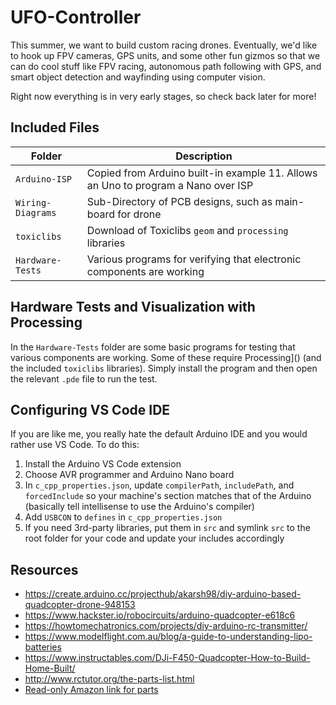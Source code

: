 # UFO-Controller

This summer, we want to build custom racing drones.
Eventually, we'd like to hook up FPV cameras, GPS units, and some other fun gizmos so that we can do cool stuff like FPV racing, autonomous path following with GPS, and smart object detection and wayfinding using computer vision.

Right now everything is in very early stages, so check back later for more!

## Included Files

Folder | Description
---|---|
```Arduino-ISP```     | Copied from Arduino built-in example 11. Allows an Uno to program a Nano over ISP
```Wiring-Diagrams``` | Sub-Directory of PCB designs, such as main-board for drone
```toxiclibs```       | Download of Toxiclibs ```geom``` and ```processing``` libraries
```Hardware-Tests```  | Various programs for verifying that electronic components are working

## Hardware Tests and Visualization with Processing

In the ```Hardware-Tests``` folder are some basic programs for testing that various components are working.
Some of these require Processing]() (and the included ```toxiclibs``` libraries).
Simply install the program and then open the relevant ```.pde``` file to run the test.

## Configuring VS Code IDE

If you are like me, you really hate the default Arduino IDE and you would rather use VS Code.
To do this:

1. Install the Arduino VS Code extension
2. Choose AVR programmer and Arduino Nano board
3. In ```c_cpp_properties.json```, update ```compilerPath```, ```includePath```, and ```forcedInclude``` so your machine's section matches that of the Arduino (basically tell intellisense to use the Arduino's compiler)
4. Add ```USBCON``` to ```defines``` in ```c_cpp_properties.json```
5. If you need 3rd-party libraries, put them in ```src``` and symlink ```src``` to the root folder for your code and update your includes accordingly

## Resources

- https://create.arduino.cc/projecthub/akarsh98/diy-arduino-based-quadcopter-drone-948153
- https://www.hackster.io/robocircuits/arduino-quadcopter-e618c6
- https://howtomechatronics.com/projects/diy-arduino-rc-transmitter/
- https://www.modelflight.com.au/blog/a-guide-to-understanding-lipo-batteries
- https://www.instructables.com/DJi-F450-Quadcopter-How-to-Build-Home-Built/
- http://www.rctutor.org/the-parts-list.html
- [Read-only Amazon link for parts](https://www.amazon.com/hz/wishlist/ls/1BKLT1DHMK0VX?ref_=wl_share)
